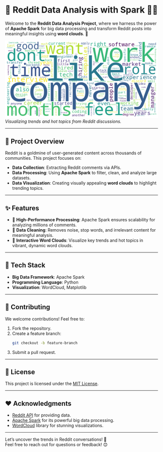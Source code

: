 
# 🚀 **Reddit Data Analysis with Spark** 📝🔥

Welcome to the **Reddit Data Analysis Project**, where we harness the power of **Apache Spark** for big data processing and transform Reddit posts into meaningful insights using **word clouds**. 🌟  

![Word Cloud Example](content\word_cloud_sample.png)  
*Visualizing trends and hot topics from Reddit discussions.*

---

## 🧐 **Project Overview**

Reddit is a goldmine of user-generated content across thousands of communities. This project focuses on:  
- **Data Collection**: Extracting Reddit comments via APIs.  
- **Data Processing**: Using **Apache Spark** to filter, clean, and analyze large datasets.  
- **Data Visualization**: Creating visually appealing **word clouds** to highlight trending topics.  

---

## ✨ **Features**
- 🚀 **High-Performance Processing**: Apache Spark ensures scalability for analyzing millions of comments.  
- 🧹 **Data Cleaning**: Removes noise, stop words, and irrelevant content for meaningful analysis.  
- 🎨 **Interactive Word Clouds**: Visualize key trends and hot topics in vibrant, dynamic word clouds.  
<!-- - 🔄 **Automation**: Scheduled workflows using **Airflow** for regular updates.   -->

---

## 🔧 **Tech Stack**
- **Big Data Framework**: Apache Spark  
- **Programming Language**: Python  
- **Visualization**: WordCloud, Matplotlib  
<!-- - **Task Scheduling**: Apache Airflow   -->
<!-- - **Data Sources**: Reddit API   -->
<!-- - **Deployment**: Docker, AWS (optional for scalability)   -->

---
<!-- 
## 📂 **Project Structure**

```plaintext
.
├── data/                  # Raw and processed data files
├── notebooks/             # Jupyter Notebooks for exploration
├── src/                   # Source code for the project
│   ├── api/               # Scripts for extracting Reddit data
│   ├── processing/        # Spark scripts for data cleaning and analysis
│   ├── visualization/     # Scripts to generate word clouds
│   └── utils/             # Utility scripts for reusable components
├── airflow/               # Airflow DAGs for scheduling tasks
├── README.md              # Project documentation
└── requirements.txt       # Python dependencies
```

---

## 🚀 **Getting Started**

### 1️⃣ Prerequisites
Make sure you have the following installed:
- Python 3.8+
- Apache Spark
- Apache Airflow
- Docker (optional)

### 2️⃣ Installation
1. Clone the repository:
   ```bash
   git clone https://github.com/your-username/reddit-spark-wordcloud.git
   cd reddit-spark-wordcloud
   ```
2. Install dependencies:
   ```bash
   pip install -r requirements.txt
   ```

### 3️⃣ Set Up Reddit API
- Get your API keys from [Reddit's API](https://www.reddit.com/dev/api/).  
- Add your credentials to a `.env` file:
  ```plaintext
  CLIENT_ID=your-client-id
  CLIENT_SECRET=your-client-secret
  USER_AGENT=your-user-agent
  ```

### 4️⃣ Run the Project
1. Fetch Reddit data:
   ```bash
   python src/api/fetch_reddit_data.py
   ```
2. Process data with Spark:
   ```bash
   spark-submit src/processing/analyze_data.py
   ```
3. Generate word clouds:
   ```bash
   python src/visualization/generate_wordcloud.py
   ```
4. View the results:
   Open the generated word cloud image in `output/`.

---

## 📊 **Example Output**
Here’s an example of what you can achieve with this project:  
![Word Cloud](https://via.placeholder.com/600x300.png?text=Sample+Word+Cloud)  

---

## 🌟 **Future Enhancements**
- Add sentiment analysis for deeper insights.  
- Support additional data sources like Twitter or YouTube comments.  
- Deploy a real-time dashboard using **Streamlit** or **Flask**.  

--- -->

## 🤝 **Contributing**
We welcome contributions! Feel free to:
1. Fork the repository.
2. Create a feature branch:  
   ```bash
   git checkout -b feature-branch
   ```
3. Submit a pull request.

---

## 📄 **License**
This project is licensed under the [MIT License](LICENSE).

---

## ❤️ **Acknowledgments**
- [Reddit API](https://www.reddit.com/dev/api/) for providing data.  
- [Apache Spark](https://spark.apache.org/) for its powerful big data processing.  
- [WordCloud](https://github.com/amueller/word_cloud) library for stunning visualizations.  

---

Let’s uncover the trends in Reddit conversations! 🚀  
Feel free to reach out for questions or feedback! 😊